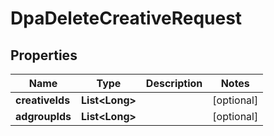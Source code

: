 

# DpaDeleteCreativeRequest


## Properties

Name | Type | Description | Notes
------------ | ------------- | ------------- | -------------
**creativeIds** | **List&lt;Long&gt;** |  |  [optional]
**adgroupIds** | **List&lt;Long&gt;** |  |  [optional]



